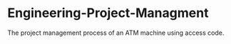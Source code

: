 # Engineering-Project-Managment
The project management process of an ATM machine using access code.
